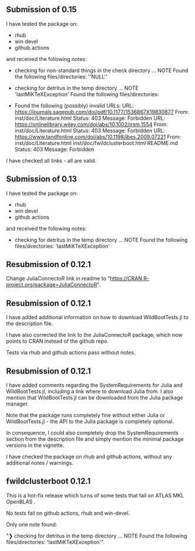 ## Submission of 0.15

I have tested the package on: 
- rhub
- win devel
- github actions

and received the following notes: 

* checking for non-standard things in the check directory ... NOTE
Found the following files/directories:
  ''NULL''

* checking for detritus in the temp directory ... NOTE
  'lastMiKTeXException'
Found the following files/directories:

* Found the following (possibly) invalid URLs:
  URL: https://journals.sagepub.com/doi/pdf/10.1177/1536867X19830877
    From: inst/doc/Literature.html
    Status: 403
    Message: Forbidden
  URL: https://onlinelibrary.wiley.com/doi/abs/10.1002/jrsm.1554
    From: inst/doc/Literature.html
    Status: 403
    Message: Forbidden
  URL: https://www.tandfonline.com/doi/abs/10.1198/jbes.2009.07221
    From: inst/doc/Literature.html
          inst/doc/fwildclusterboot.html
          README.md
    Status: 403
    Message: Forbidden
    
I have checked all links - all are valid.


## Submission of 0.13

I have tested the package on: 
- rhub
- win devel
- github actions

and received the following notes: 

* checking for detritus in the temp directory ... NOTE
Found the following files/directories:
  'lastMiKTeXException'


## Resubmission of 0.12.1 

Change JuliaConnectoR link in readme to "https://CRAN.R-project.org/package=JuliaConnectoR".

## Resubmission of 0.12.1

I have added additional information on how to download WildBootTests.jl to the description file. 

I have also corrected the link to the JuliaConnectoR package, which now points to CRAN instead of the github repo.

Tests via rhub and github actions pass without notes. 


## Resubmission of 0.12.1

I have added comments regarding the SystemRequirements for Julia and WildBootTests.jl, including a link where to download 
Julia from. I also mention that WildBootTests.jl can be downloaded from the Julia package manager. 

Note that the package runs completely fine without either Julia or WildBootTests.jl - 
the API to the Julia package is completely optional. 

In consequence, I could also completely drop the SystemRequirements section from the description file and simply mention the minimal package versions in the vignette.

I have checked the package on rhub and github actions, without any additional notes / warnings. 

## fwildclusterboot 0.12.1

This is a hot-fix release which turns of some tests that fail on  ATLAS MKL OpenBLAS . 

No tests fail on github actions, rhub and win-devel.

Only one note found: 

"❯ checking for detritus in the temp directory ... NOTE
  Found the following files/directories:
    'lastMiKTeXException'".